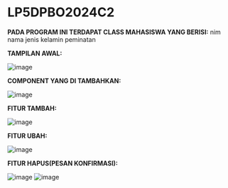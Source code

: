 # LP5DPBO2024C2

**PADA PROGRAM INI TERDAPAT CLASS MAHASISWA YANG BERISI:**
nim
nama
jenis kelamin
peminatan


**TAMPILAN AWAL:**

![image](https://github.com/roozenn/LP5DPBO2024C2/assets/151520468/1a73b925-61b7-4fc1-9bc1-9e0872cd217c)



**COMPONENT YANG DI TAMBAHKAN:**

![image](https://github.com/roozenn/LP5DPBO2024C2/assets/151520468/a3db2750-d1b7-4071-bbd5-74285d61c3e1)



**FITUR TAMBAH:**

![image](https://github.com/roozenn/LP5DPBO2024C2/assets/151520468/3940844b-1c1c-4f22-b227-e48b724d4288)



**FITUR UBAH:**

![image](https://github.com/roozenn/LP5DPBO2024C2/assets/151520468/5b7b2338-33bd-4a94-8401-7cfbde9e41b4)



**FITUR HAPUS(PESAN KONFIRMASI):**

![image](https://github.com/roozenn/LP5DPBO2024C2/assets/151520468/fd622d3b-adaf-4d6d-a202-621c65a83d42)
![image](https://github.com/roozenn/LP5DPBO2024C2/assets/151520468/c9272b92-c4a3-4f00-a589-9a04090c463a)
